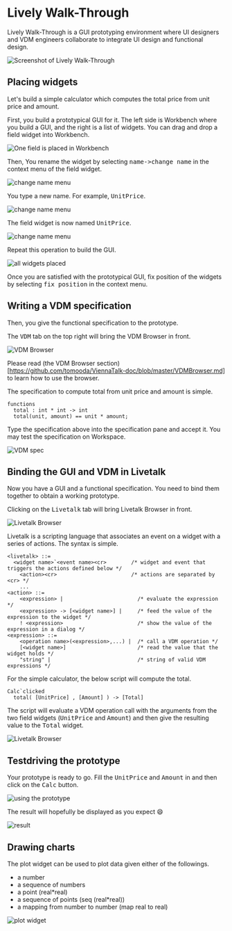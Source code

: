 Lively Walk-Through
===
Lively Walk-Through is a GUI prototyping environment where UI designers and VDM engineers collaborate to integrate UI design and functional design.

![Screenshot of Lively Walk-Through](https://github.com/tomooda/ViennaTalk-doc/blob/master/images/Lively-vanilla.png)

Placing widgets
---
Let's build a simple calculator which computes the total price from unit price and amount.

First, you build a prototypical GUI for it.
The left side is Workbench where you build a GUI, and the right is a list of widgets.
You can drag and drop a field widget into Workbench.

![One field is placed in Workbench](https://github.com/tomooda/ViennaTalk-doc/blob/master/images/Lively-field1.png)

Then, You rename the widget by selecting <tt>name-&gt;change name</tt> in the context menu of the field widget.

![change name menu](https://github.com/tomooda/ViennaTalk-doc/blob/master/images/Lively-field2.png)

You type a new name. For example, <tt>UnitPrice</tt>.

![change name menu](https://github.com/tomooda/ViennaTalk-doc/blob/master/images/Lively-field3.png)

The field widget is now named <tt>UnitPrice</tt>.

![change name menu](https://github.com/tomooda/ViennaTalk-doc/blob/master/images/Lively-field4.png)

Repeat this operation to build the GUI.

![all widgets placed](https://github.com/tomooda/ViennaTalk-doc/blob/master/images/Lively-GUI1.png)

Once you are satisfied with the prototypical GUI, fix position of the widgets by selecting <tt>fix position</tt> in the context menu.

Writing a VDM specification
---
Then, you give the functional specification to the prototype.

The <tt>VDM</tt> tab on the top right will bring the VDM Browser in front. 

![VDM Browser](https://github.com/tomooda/ViennaTalk-doc/blob/master/images/Lively-VDM1.png)

Please read (the VDM Browser section)[https://github.com/tomooda/ViennaTalk-doc/blob/master/VDMBrowser.md] to learn how to use the browser.

The specification to compute total from unit price and amount is simple.

```vdmsl
functions
  total : int * int -> int
  total(unit, amount) == unit * amount;
```

Type the specification above into the specification pane and accept it.
You may test the specification on Workspace.

![VDM spec](https://github.com/tomooda/ViennaTalk-doc/blob/master/images/Lively-VDM2.png)

Binding the GUI and VDM in Livetalk
---
Now you have a GUI and a functional specification.
You need to bind them together to obtain a working prototype.

Clicking on the <tt>Livetalk</tt> tab will bring Livetalk Browser in front.

![Livetalk Browser](https://github.com/tomooda/ViennaTalk-doc/blob/master/images/Lively-Livetalk1.png)

Livetalk is a scripting language that associates an event on a widget with a series of actions.
The syntax is simple.

```
<livetalk> ::= 
  <widget name>`<event name><cr>        /* widget and event that triggers the actions defined below */
    <action><cr>                        /* actions are separated by <cr> */
    ...
<action> ::= 
    <expression> |                        /* evaluate the expression */
    <expression> -> [<widget name>] |     /* feed the value of the expression to the widget */
    ! <expression>                        /* show the value of the expression in a dialog */
<expression> ::=
    <operation name>(<expression>,...) |  /* call a VDM operation */
    [<widget name>]                       /* read the value that the widget holds */
    "string" |                            /* string of valid VDM expressions */
```

For the simple calculator, the below script will compute the total.

```
Calc`clicked
  total( [UnitPrice] , [Amount] ) -> [Total]
```

The script will evaluate a VDM operation call with the arguments from the two field widgets (<tt>UnitPrice</tt> and <tt>Amount</tt>) and then give the resulting value to the <tt>Total</tt> widget.

![Livetalk Browser](https://github.com/tomooda/ViennaTalk-doc/blob/master/images/Lively-Livetalk2.png)

Testdriving the prototype
---
Your prototype is ready to go.
Fill the <tt>UnitPrice</tt> and <tt>Amount</tt> in and then click on the <tt>Calc</tt> button.

![using the prototype](https://github.com/tomooda/ViennaTalk-doc/blob/master/images/Lively-run1.png)

The result will hopefully be displayed as you expect :smile:

![result](https://github.com/tomooda/ViennaTalk-doc/blob/master/images/Lively-run2.png)

Drawing charts
---
The plot widget can be used to plot data given either of the followings.

* a number
* a sequence of numbers
* a point (real*real)
* a sequence of points (seq (real*real))
* a mapping from number to number (map real to real)

![plot widget](https://github.com/tomooda/ViennaTalk-doc/blob/master/images/Lively-graph.png)

